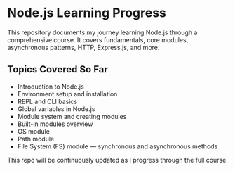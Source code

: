# Node.js Learning Progress

This repository documents my journey learning Node.js through a comprehensive course. It covers fundamentals, core modules, asynchronous patterns, HTTP, Express.js, and more.

## Topics Covered So Far

- Introduction to Node.js
- Environment setup and installation
- REPL and CLI basics
- Global variables in Node.js
- Module system and creating modules
- Built-in modules overview
- OS module
- Path module
- File System (FS) module — synchronous and asynchronous methods

This repo will be continuously updated as I progress through the full course.
